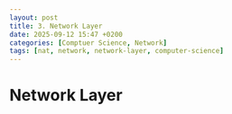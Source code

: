 ```yaml
---
layout: post
title: 3. Network Layer
date: 2025-09-12 15:47 +0200
categories: [Comptuer Science, Network]
tags: [nat, network, network-layer, computer-science]
---
```


# Network Layer